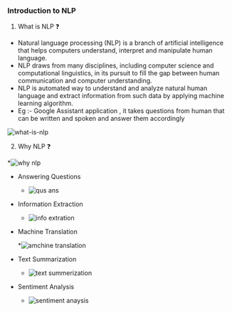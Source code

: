 ### Introduction to NLP
1. What is NLP :question:
  
  * Natural language processing (NLP) is a branch of artificial intelligence that helps computers understand, interpret and manipulate human language.
  * NLP draws from many disciplines, including computer science and computational linguistics, in its pursuit to fill the gap between human communication and computer understanding.
  * NLP is automated way to understand and analyze natural human language and extract information from such data by applying machine learning algorithm.
  * Eg :- Google Assistant application , it takes questions from human that can be written and spoken and answer them accordingly
                          
  ![what-is-nlp](https://user-images.githubusercontent.com/47269967/93630169-26bf2e80-fa07-11ea-92fc-c1afc9c53ec4.png)

2. Why NLP :question:
  
  *![why nlp](https://user-images.githubusercontent.com/47269967/93631742-bf56ae00-fa09-11ea-8091-a830c7000e1b.png)
  * Answering Questions
  
     * ![qus ans](https://user-images.githubusercontent.com/47269967/93632740-77388b00-fa0b-11ea-9c14-4060079294c7.jpg)
  
  * Information Extraction
    
    * ![info extration](https://user-images.githubusercontent.com/47269967/93632900-bd8dea00-fa0b-11ea-9ef7-3a93e4f3b1eb.png)

  * Machine Translation 
  
    *![amchine translation](https://user-images.githubusercontent.com/47269967/93632984-df876c80-fa0b-11ea-953e-2a2d3bc2cb71.jpg)

  * Text Summarization
    
    * ![text summerization](https://user-images.githubusercontent.com/47269967/93633189-2e350680-fa0c-11ea-94d7-9ddfce3a271b.jpg)

  * Sentiment Analysis
    
    * ![sentiment anaysis](https://user-images.githubusercontent.com/47269967/93633468-a69bc780-fa0c-11ea-9b35-bc7ba1eee6f1.png)
  
  
    
    
